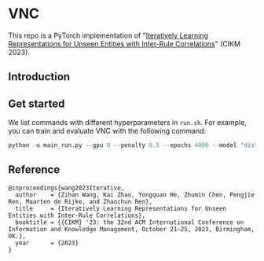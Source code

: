 # VNC
This repo is a PyTorch implementation of "[Iteratively Learning Representations for Unseen Entities with Inter-Rule Correlations](https://arxiv.org/pdf/2305.10531.pdf)" (CIKM 2023).

## Introduction


## Get started
We list commands with different hyperparameters in ```run.sh```. For example, you can train and evaluate VNC with the following command:
```python
python -u main_run.py --gpu 0 --penalty 0.5 --epochs 4000 --model "distmult" --embedding-dim 100 --evaluate-every 50  --data fb15k  --sub-data subject-10 --isSigmoid True  --n-bases 100  --batch-size 30000  --n_epochs_aux 200
```

## Reference
```
@inproceedings{wang2023Iterative,
  author    = {Zihan Wang, Kai Zhao, Yongquan He, Zhumin Chen, Pengjie Ren, Maarten de Rijke, and Zhaochun Ren},
  title     = {Iteratively Learning Representations for Unseen Entities with Inter-Rule Correlations},
  booktitle = {{CIKM} '23: the 32nd ACM International Conference on Information and Knowledge Management, October 21–25, 2023, Birmingham, UK.},
  year      = {2023}
}
```

